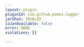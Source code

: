 ```yaml
---
layout: plugin
pluginId: com.github.pomes.tagger
jarSha1: INVALID
isJarAvailable: false
error: NONE
violations: []

---
```

